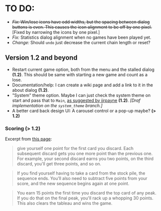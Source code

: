# TO DO:

* ~~_Fix:_ Win/lose icons have odd widths, but the spacing between dialog buttons is even. This causes the icon alignment to be off by one pixel.~~ [Fixed by narrowing the icons by one pixel.]
* _Fix:_ Statistics dialog alignment when no games have been played yet.
* _Change:_ Should ```undo``` just decrease the current chain length or reset?

## Version 1.2 and beyond

* Restart current game option, both from the menu and the stalled dialog __(1.2)__. This should be same with starting a new game and count as a lose.
* Documentation/help: I can create a wiki page and add a link to it in the about dialog __(1.2)__.
* "System" theme option. Maybe I can just check the system theme on start and pass that to ```Main```, [as suggested by jjrpayne](https://github.com/mimoguz/tripeaks-gdx/issues/26) __(1.2)__. _[Draf implementation on the ```system_theme``` branch.]_
* A better card back design UI: A carousel control or a pop-up maybe? __(> 1.2)__

### Scoring (> 1.2)
Excerpt from [this page](https://anytime.games/tri-peaks-solitaire-rules/):

> give yourself one point for the first card you discard. Each subsequent discard gets you one more point than the previous one. For example, your second discard earns you two points, on the third discard, you'll get three points, and so on.

> If you find yourself having to take a card from the stock pile, the sequence ends. You’ll also need to subtract five points from your score, and the new sequence begins again at one point.
 
> You earn 15 points the first time you discard the top card of any peak. If you do that on the final peak, you'll rack up a whopping 30 points. This also clears the tableau and wins the game.

